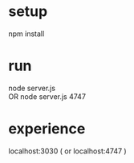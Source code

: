 # setup
npm install

# run
node server.js  
OR 
node server.js 4747

# experience
localhost:3030 ( or localhost:4747 )

